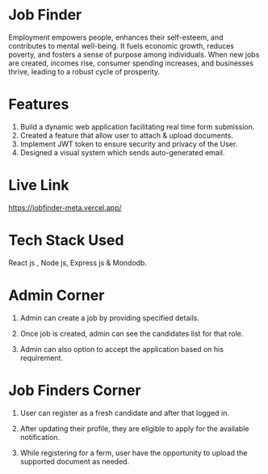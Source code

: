 # Job Finder

Employment empowers people, enhances their self-esteem, and contributes to mental well-being. It fuels economic growth, reduces poverty, and fosters a sense of purpose among individuals. When new jobs are created, incomes rise, consumer spending increases, and businesses thrive, leading to a robust cycle of prosperity.

# Features 

1. Build a dynamic web application facilitating real time form submission.
2. Created a feature that allow user to attach & upload documents.
3. Implement JWT token to ensure security and privacy of the User.
4. Designed a visual system which sends auto-generated email.


# Live Link

https://jobfinder-meta.vercel.app/


# Tech Stack Used 

React js , Node js, Express js & Mondodb.

# Admin Corner

1. Admin can create a job by providing specified details.

2. Once job is created, admin can see the candidates list for that role.

3. Admin can also option to accept the application based on his requirement.

# Job Finders Corner

1. User can register as a fresh candidate and after that logged in.

2. After updating their profile, they are eligible to apply for the available notification.

3. While registering for a ferm, user have the opportunity to upload the supported document as needed.
